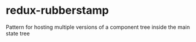 # redux-rubberstamp
Pattern for hosting multiple versions of a component tree inside the main state tree
